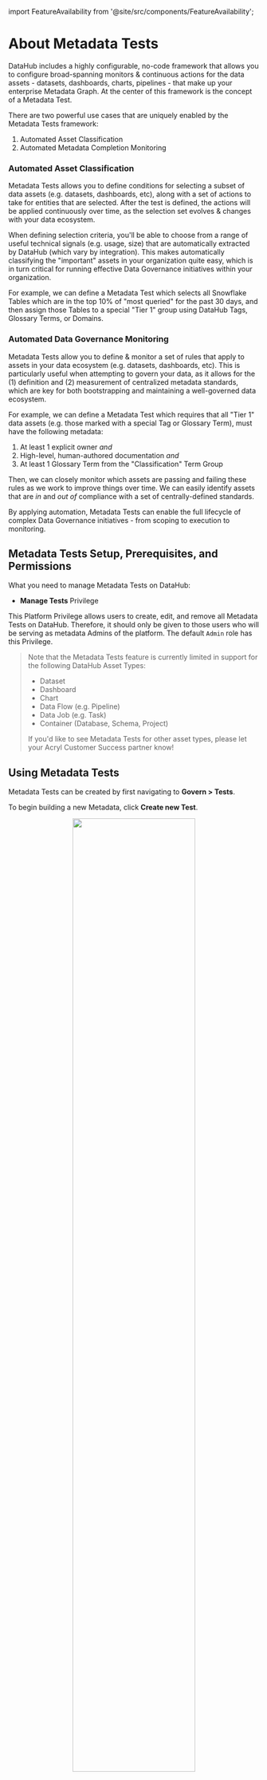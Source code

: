 import FeatureAvailability from '@site/src/components/FeatureAvailability';

# About Metadata Tests

<FeatureAvailability saasOnly />

DataHub includes a highly configurable, no-code framework that allows you to configure broad-spanning monitors & continuous actions 
for the data assets - datasets, dashboards, charts, pipelines - that make up your enterprise Metadata Graph. 
At the center of this framework is the concept of a Metadata Test.

There are two powerful use cases that are uniquely enabled by the Metadata Tests framework:

1. Automated Asset Classification
2. Automated Metadata Completion Monitoring


### Automated Asset Classification

Metadata Tests allows you to define conditions for selecting a subset of data assets (e.g. datasets, dashboards, etc), 
along with a set of actions to take for entities that are selected. After the test is defined, the actions
will be applied continuously over time, as the selection set evolves & changes with your data ecosystem.

When defining selection criteria, you'll be able to choose from a range of useful technical signals (e.g. usage, size) that are automatically
extracted by DataHub (which vary by integration). This makes automatically classifying the "important" assets in your organization quite easy, which
is in turn critical for running effective Data Governance initiatives within your organization. 

For example, we can define a Metadata Test which selects all Snowflake Tables which are in the top 10% of "most queried"
for the past 30 days, and then assign those Tables to a special "Tier 1" group using DataHub Tags, Glossary Terms, or Domains. 


### Automated Data Governance Monitoring

Metadata Tests allow you to define & monitor a set of rules that apply to assets in your data ecosystem (e.g. datasets, dashboards, etc). This is particularly useful when attempting to govern 
your data, as it allows for the (1) definition and (2) measurement of centralized metadata standards, which are key for both bootstrapping
and maintaining a well-governed data ecosystem. 

For example, we can define a Metadata Test which requires that all "Tier 1" data assets (e.g. those marked with a special Tag or Glossary Term),
must have the following metadata:

1. At least 1 explicit owner *and*
2. High-level, human-authored documentation *and*
3. At least 1 Glossary Term from the "Classification" Term Group

Then, we can closely monitor which assets are passing and failing these rules as we work to improve things over time.
We can easily identify assets that are *in* and *out of* compliance with a set of centrally-defined standards. 

By applying automation, Metadata Tests 
can enable the full lifecycle of complex Data Governance initiatives - from scoping to execution to monitoring. 


## Metadata Tests Setup, Prerequisites, and Permissions

What you need to manage Metadata Tests on DataHub:

* **Manage Tests** Privilege

This Platform Privilege allows users to create, edit, and remove all Metadata Tests on DataHub. Therefore, it should only be
given to those users who will be serving as metadata Admins of the platform. The default `Admin` role has this Privilege.

> Note that the Metadata Tests feature is currently limited in support for the following DataHub Asset Types:
>
>- Dataset
>- Dashboard
>- Chart
>- Data Flow (e.g. Pipeline)
>- Data Job (e.g. Task)
>- Container (Database, Schema, Project)
> 
> If you'd like to see Metadata Tests for other asset types, please let your Acryl Customer Success partner know!

## Using Metadata Tests

Metadata Tests can be created by first navigating to **Govern > Tests**.

To begin building a new Metadata, click **Create new Test**.

<p align="center">
  <img width="70%"  src="https://raw.githubusercontent.com/datahub-project/static-assets/main/imgs/manage-tests.png"/>
</p>

### Creating a Metadata Test

Inside the Metadata Test builder, we'll need to construct the 3 parts of a Metadata Test:

1. **Selection Criteria** - Select assets that are in the scope of the test
2. **Rules** - Define rules that selected assets can either pass or fail 
3. **Actions (Optional)** - Define automated actions to be taken assets that are passing
or failing the test
   
<p align="center">
  <img width="70%"  src="https://raw.githubusercontent.com/datahub-project/static-assets/main/imgs/metadata-test-create.png"/>
</p>

#### Step 1. Defining Selection Criteria (Scope)

In the first step, we define a set of conditions that are used to select a subset of the assets in our Metadata Graph
that will be "in the scope" of the new test. Assets that **match** the selection conditions will be considered in scope, while those which do not are simply not applicable for the test.
Once the test is created, the test will be evaluated for any assets which fall in scope on a continuous basis (when an asset changes on DataHub
or once every day).

##### Selecting Asset Types
 
You must select at least one asset *type* from a set that includes Datasets, Dashboards, Charts, Data Flows (Pipelines), Data Jobs (Tasks),
and Containers.

<p align="center">
  <img width="50%"  src="https://raw.githubusercontent.com/datahub-project/static-assets/main/imgs/metadata-test-select-type.png"/>
</p>

Entities will the selected types will be considered in scope, while those of other types will be considered out of scope and
thus omitted from evaluation of the test. 


##### Building Conditions

**Property** conditions are the basic unit of comparison used for selecting data assets. Each **Property** condition consists of a target *property*,
an *operator*, and an optional *value*. 

A *property* is an attribute of a data asset. It can either be a technical signal (e.g. **metric** such as usage, storage size) or a  
metadata signal (e.g. owners, domain, glossary terms, tags, and more), depending on the asset type and applicability of the signal. 
The full set of supported *properties* can be found in the table below. 

An *operator* is the type of predicate that will be applied to the selected *property* when evaluating the test for an asset. The types
of operators that are applicable depend on the selected property. Some examples of operators include `Equals`, `Exists`, `Matches Regex`,
and `Contains`. 

A *value* defines the right-hand side of the condition, or a pre-configured value to evaluate the property and operator against. The type of the value
is dependent on the selected *property* and *operator. For example, if the selected *operator* is `Matches Regex`, the type of the 
value would be a string. 

By selecting a property, operator, and value, we can create a single condition (or predicate) used for 
selecting a data asset to be tested. For example, we can build property conditions that match:

- All datasets in the top 25% of query usage in the past 30 days
- All assets that have the "Tier 1" Glossary Term attached
- All assets in the "Marketing" Domain
- All assets without owners
- All assets without a description

To create a **Property** condition, simply click **Add Condition** then select **Property** condition.

<p align="center">
  <img width="50%"  src="https://raw.githubusercontent.com/datahub-project/static-assets/main/imgs/metadata-test-create-property-condition.png"/>
</p>

We can combine **Property** conditions using boolean operators including `AND`, `OR`, and `NOT`, by 
creating **Logical** conditions. To create a **Logical** condition, simply click **Add Condition** then select an 
**And**, **Or**, or **Not** condition. 

<p align="center">
  <img width="50%"  src="https://raw.githubusercontent.com/datahub-project/static-assets/main/imgs/metadata-test-create-logical-condition.png"/>
</p>

Logical conditions allow us to accommodate complex real-world selection requirements:

- All Snowflake Tables that are in the Top 25% of most queried AND do not have a Domain
- All Looker Dashboards that do not have a description authored in Looker OR in DataHub


#### Step 2: Defining Rules

In the second step, we can define a set of conditions that selected assets must match in order to be "passing" the test. 
To do so, we can construct another set of **Property** conditions (as described above).

> **Pro-Tip**: If no rules are supplied, then all assets that are selected by the criteria defined in Step 1 will be considered "passing". 
> If you need to apply an automated Action to the selected assets, you can leave the Rules blank and continue to the next step.

<p align="center">
  <img width="50%"  src="https://raw.githubusercontent.com/datahub-project/static-assets/main/imgs/metadata-test-create-rules.png"/>
</p>

When combined with the selection criteria, Rules allow us to define complex, highly custom **Data Governance** policies such as:

- All datasets in the top 25% of query usage in the past 30 days **must have an owner**. 
- All assets in the "Marketing" Domain **must have a description**
- All Snowflake Tables that are in the Top 25% of most queried AND do not have a Domain **must have
a Glossary Term from the Classification Term Group**


##### Validating Test Conditions

During Step 2, we can quickly verify that the Selection Criteria & Rules we've authored
match our expectations by testing them against some existing assets indexed by DataHub.

To verify your Test conditions, simply click **Try it out**, find an asset to test against by searching & filtering down your assets,
and finally click **Run Test** to see whether the asset is passes or fails the provided conditions. 

<p align="center">
  <img width="70%"  src="https://raw.githubusercontent.com/datahub-project/static-assets/main/imgs/metadata-test-validate-conditions.png"/>
</p>


#### Step 3: Defining Actions (Optional)

> If you don't wish to take any actions for assets that pass or fail the test, simply click 'Skip'.

In the third step, we can define a set of Actions that will be automatically applied to each selected asset which passes or fails the Rules conditions. 

For example, we may wish to mark **passing** assets with a special DataHub Tag or Glossary Term (e.g. "Tier 1"), or remove these special marking for those which are failing.
This allows us to automatically control classifications of data assets as they move in and out of compliance with the Rules defined in Step 2.

A few of the supported Action types include:

- Adding or removing specific Tags
- Adding or removing specific Glossary Terms
- Adding or removing specific Owners
- Adding or removing to a specific Domain

<p align="center">
  <img width="70%"  src="https://raw.githubusercontent.com/datahub-project/static-assets/main/imgs/metadata-test-define-actions.png"/>
</p>


#### Step 4: Name, Category, Description

In the final step, we can add a freeform name, category, and description for our new Metadata Test.


### Viewing Test Results

Metadata Test results can be viewed in 2 places:

1. On an asset profile page (e.g. Dataset profile page), inside the **Validation** tab. 
2. On the Metadata Tests management page. To view all assets passing or failing a particular test,
simply click on the labels which showing the number of passing or failing assets.

<p align="center">
  <img width="50%"  src="https://raw.githubusercontent.com/datahub-project/static-assets/main/imgs/metadata-test-view-results.png"/>
</p>


### Updating an Existing Test

To update an existing Test, simply click **Edit** on the test you wish to change.

Then, make the changes required and click **Save**. When you save a Test, it may take up to 2 minutes for changes
to be reflected across DataHub. 


### Removing a Test

To remove a Test, simply click on the trashcan icon located on the Tests list. This will remove the Test and
deactivate it so that it no is evaluated. 

When you delete a Test, it may take up to 2 minutes for changes to be reflected.


### GraphQL

* [listTests](../../graphql/queries.md#listtests)
* [createTest](../../graphql/mutations.md#createtest)
* [deleteTest](../../graphql/mutations.md#deletetest)

## FAQ and Troubleshooting

**When are Metadata Tests evaluated?**

Metadata Tests are evaluated in 2 scenarios:

1. When an individual asset is changed in DataHub, all tests that include it in scope are evaluated
2. On a recurring cadence (usually every 24 hours) by a dedicated Metadata Test evaluator, which evaluates all tests against the Metadata Graph

**Can I configure a custom evaluation schedule for my Metadata Test?**

No, you cannot. Currently, the internal evaluator will ensure that tests are run continuously for
each asset, regardless of whether it is being changed on DataHub. 

**How is a Metadata Test different from an Assertion?**

An Assertion is a specific test, similar to a unit test, that is defined for a single data asset. Typically,
it will include domain-specific knowledge about the asset and test against physical attributes of it. For example, an Assertion
may verify that the number of rows for a specific table in Snowflake falls into a well-defined range. 

A Metadata Test is a broad spanning predicate which applies to a subset of the Metadata Graph (e.g. across multiple
data assets). Typically, it is defined against *metadata* attributes, as opposed to the physical data itself. For example,
a Metadata Test may verify that ALL tables in Snowflake have at least 1 assigned owner, and a human-authored description. 
Metadata Tests allow you to manage broad policies across your entire data ecosystem driven by metadata, for example to
augment a larger scale Data Governance initiative. 


*Need more help? Join the conversation in [Slack](http://slack.datahubproject.io)!*

